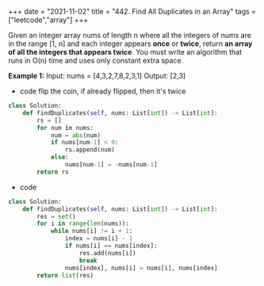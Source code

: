 +++
date = "2021-11-02"
title = "442. Find All Duplicates in an Array"
tags = ["leetcode","array"]
+++

Given an integer array nums of length n where all the integers of nums are in the range [1, n] and each integer appears **once** or **twice**, return __an array of all the integers that appears **twice**__.
You must write an algorithm that runs in O(n) time and uses only constant extra space.
 
**Example 1:**
Input: nums = [4,3,2,7,8,2,3,1] Output: [2,3]

- code  flip the coin, if already flipped, then it's twice
```py
class Solution:
    def findDuplicates(self, nums: List[int]) -> List[int]:
        rs = []
        for num in nums:
            num = abs(num)
            if nums[num-1] < 0:
                rs.append(num)
            else:
                nums[num-1] = -nums[num-1]
        return rs

```
- code
```py
class Solution:
    def findDuplicates(self, nums: List[int]) -> List[int]:
        res = set()
        for i in range(len(nums)):
            while nums[i] != i + 1:
                index = nums[i] - 1
                if nums[i] == nums[index]: 
                    res.add(nums[i])
                    break
                nums[index], nums[i] = nums[i], nums[index]
        return list(res)

```
